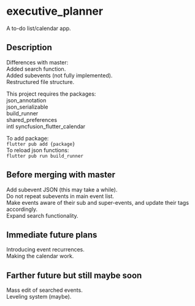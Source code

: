 # executive_planner  
A to-do list/calendar app.

## Description

Differences with master:  
Added search function.  
Added subevents (not fully implemented).  
Restructured file structure.

This project requires the packages:  
json_annotation  
json_serializable  
build_runner  
shared_preferences  
intl
syncfusion_flutter_calendar

To add package:  
`flutter pub add {package}`  
To reload json functions:  
`flutter pub run build_runner`

## Before merging with master  
Add subevent JSON (this may take a while).  
Do not repeat subevents in main event list.  
Make events aware of their sub and super-events, and update their tags accordingly.  
Expand search functionality.

## Immediate future plans  
Introducing event recurrences.  
Making the calendar work.

## Farther future but still maybe soon  
Mass edit of searched events.  
Leveling system (maybe).
